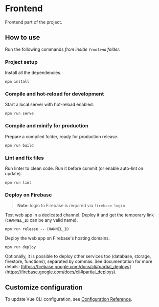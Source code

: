 # Frontend

Frontend part of the project.


## How to use

Run the following commands *from inside `frontend` folder*.

### Project setup
Install all the dependencies.
```
npm install
```

### Compile and hot-reload for development
Start a local server with hot-reload enabled.
```
npm run serve
```

### Compile and minify for production
Prepare a compiled folder, ready for production release.
```
npm run build
```

### Lint and fix files
Run linter to clean code. Run it before commit (or enable auto-lint on update).
```
npm run lint
```

### Deploy on Firebase
> **Note:** login to Firebase is required via `firebase login`

Test web app in a dedicated channel. Deploy it and get the temporary link (`CHANNEL_ID` can be any valid name).
```
npm run release -- CHANNEL_ID
```
Deploy the web app on Firebase's hosting domains.
```
npm run deploy
```
Optionally, it is possible to deploy other services too (database, storage, firestore, functions), separated by commas. See documentation for more details: [https://firebase.google.com/docs/cli#partial_deploys](https://firebase.google.com/docs/cli#partial_deploys).

## Customize configuration
To update Vue CLI configuration, see [Configuration Reference](https://cli.vuejs.org/config/).
